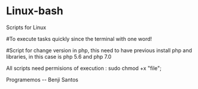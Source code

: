 # Linux-bash

Scripts for Linux

#To execute tasks quickly since the terminal with one word!

#Script for change version in php, this need to have previous install php and libraries, in this case is php 5.6 and php 7.0 

All scripts need permisions of execution : sudo chmod +x "file";

Programemos -- Benji Santos
